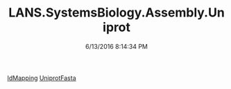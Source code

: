 ﻿---
title: LANS.SystemsBiology.Assembly.Uniprot
date: 6/13/2016 8:14:34 PM
---

[IdMapping](T-LANS.SystemsBiology.Assembly.Uniprot.IdMapping.html)
[UniprotFasta](T-LANS.SystemsBiology.Assembly.Uniprot.UniprotFasta.html)

